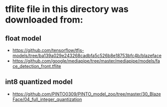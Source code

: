 # tflite file in this directory was downloaded from:

## float model
- https://github.com/tensorflow/tfjs-models/tree/ba139a029e243268cadbfa5c526b8e18753bfc4b/blazeface
- https://github.com/google/mediapipe/tree/master/mediapipe/models/face_detection_front.tflite


## int8 quantized model
- https://github.com/PINTO0309/PINTO_model_zoo/tree/master/30_BlazeFace/04_full_integer_quantization

